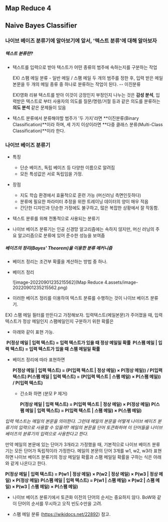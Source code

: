 ## Map Reduce 4



## Naive Bayes Classifier

### 나이브 베이즈 분류기에 알아보기에 앞서, '텍스트 분류'에 대해 알아보자

##### 텍스트 분류란?

- 텍스트를 입력으로 받아 텍스트가 어떤 종류의 범주에 속하는지를 구분하는 작업

  EX) 스팸 메일 분류  - 일반 메일 / 스팸 메일 두 개의 범주를 정한 후, 입력 받은 메일 본문을 두 개의 메일 종류 중 하나로 분류하는 작업이 된다. -- 이진분류

  EX)영화 리뷰 텍스트를 받아 이것이 긍정인지 부정인지 나누는 것은 **감성 분석**, 입력받은 텍스트로 부터 사용자의 의도를 질문/명령/거절 등과 같은 의도를 분류하는 **의도 분석** 같은 문제들이 있음

- 텍스트 분류에서 분류해야할 범주가 '두 가지'라면 **이진분류(Binary Classification)**이라 하며, 세 가지 이상이라면 **다중 클래스 분류(Multi-Class Classification)**이라 한다.

### 나이브 베이즈 분류기

- 특징
  - 단순 베이즈, 독립 베이즈 등 다양한 이름으로 알려짐
  - 모든 특성값은 서로 독립임을 가정.
- 장점
  - 지도 학습 환경에서 효율적으로 훈련 가능 (머신러닝 측면인듯하다)
  - 분류에 필요한 파라미터 추정을 위한 트레이닝 데이터의 양이 매우 적음
  - 간단한 디자인과 단순한 가정에도 불구하고, 많은 복잡한 상황에서 잘 작동함.

- 텍스트 분류를 위해 전통적으로 사용되는 분류기
- 나이브 베이즈 분류기는 인공 신경망 알고리즘에는 속하지 않지만, 머신 러닝의 주요 알고리즘으로 분류에 있어 준수한 성능을 보여줌

##### 베이즈의 정리(Bayes' Theorem)을 이용한 분류 메커니즘

- 베이즈 정리는 조건부 확률을 계산하는 방법 중 하나.

- 베이즈 정리

  ![image-20220901235215562](Map Reduce 4.assets/image-20220901235215562.png)

- 이러한 베이즈 정리를 이용하여 텍스트 분류를 수행하는 것이 나이브 베이즈 분류기.

EX) 스팸 메일 필터를 만든다고 가정해보자. 입력텍스트(메일본문)가 주어졌을 때, 입력 텍스트가 정상 메일인지 스팸메일인지 구분하기 위한 확률은 

- 아래와 같이 표현 가능.

​		**P(정상 메일 | 입력 텍스트) = 입력 텍스트가 있을 때 정상 메일일 확률
​		P(스팸 메일 | 입력 텍스트) = 입력 텍스트가 있을 때 스팸 메일일 확률**

- 베이즈 정리에 따라 표현하면

  **P(정상 메일 | 입력 텍스트) = (P(입력 텍스트 | 정상 메일) × P(정상 메일)) / P(입력 텍스트)
  P(스팸 메일 | 입력 텍스트) = (P(입력 텍스트 | 스팸 메일) × P(스팸 메일)) / P(입력 텍스트)**

  - 간소화 하면 (분모 P 제거)

    **P(정상 메일 | 입력 텍스트) = P(입력 텍스트 | 정상 메일) × P(정상 메일)
    P(스팸 메일 | 입력 텍스트) = P(입력 텍스트 | 스팸 메일) × P(스팸 메일)**

*입력 텍스트는 메일의 본문을 의미한다. 그런데 메일의 본문을 어떻게 나이브 베이즈 분류기의 입력으로 사용할 수 있을까? 메일의 본문을 단어 토큰화하여 이 단어들을 나이브 베이즈의 분류기의 입력으로 사용한다고 한다.*

만약 메일의 본문에 있는 단어가 3개라고 가정했을 때, 기본적으로 나이브 베이즈 분류기는 모든 단어가 독립적이라 가정한다. 메일의 본문의 단어 3개를 w1, w2, w3라 표현하면 나이브 베이즈 분류기의 정상 메일일 확률과 스팸 메일일 확률을 구하는 식은 아래와 같게 나온다고 한다.

**P(정상 메일 | 입력 텍스트) = P(w1 | 정상 메일) × P(w2 | 정상 메일) × P(w3 | 정상 메일) × P(정상 메일)**
**P(스팸 메일 | 입력 텍스트) = P(w1 | 스팸 메일) × P(w2 | 스팸 메일) × P(w3 | 스팸 메일) × P(스팸 메일)**

-  나이브 베이즈 분류기에서 토큰화 이전의 단어의 순서는 중요하지 않다. BoW와 같이 단어의 순서를 무시하고 오직 빈도수만을 고려. 

- 스팸 메일 분류 (https://wikidocs.net/22892) 참고.